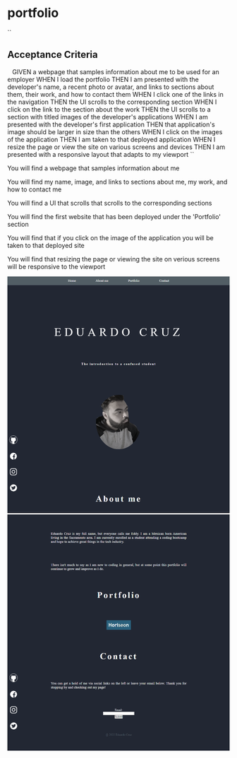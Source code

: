# portfolio
``
## Acceptance Criteria
``
``
GIVEN a webpage that samples information about me to be used for an employer
WHEN I load the portfolio
THEN I am presented with the developer's name, a recent photo or avatar, and links to sections about them, their work, and how to contact them
WHEN I click one of the links in the navigation
THEN the UI scrolls to the corresponding section
WHEN I click on the link to the section about the work
THEN the UI scrolls to a section with titled images of the developer's applications
WHEN I am presented with the developer's first application
THEN that application's image should be larger in size than the others
WHEN I click on the images of the application
THEN I am taken to that deployed application
WHEN I resize the page or view the site on various screens and devices
THEN I am presented with a responsive layout that adapts to my viewport
``

You will find a webpage that samples information about me

You will find my name, image, and links to sections about me, my work, and how to contact me

You will find a UI that scrolls that scrolls to the corresponding sections

You will find the first website that has been deployed under the 'Portfolio' section

You will find that if you click on the image of the application you will be taken to that deployed site

You will find that resizing the page or viewing the site on verious screens will be responsive to the viewport

![alt text](https://github.com/EddyC2022/portfolio/blob/main/Assets/images/portfolio-home.PNG)
![alt text](https://github.com/EddyC2022/portfolio/blob/main/Assets/images/portfolio-home-2.PNG)

